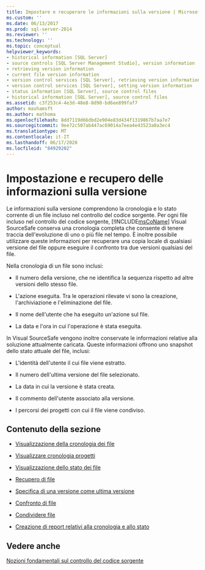 ```yaml
---
title: Impostare e recuperare le informazioni sulla versione | Microsoft Docs
ms.custom: ''
ms.date: 06/13/2017
ms.prod: sql-server-2014
ms.reviewer: ''
ms.technology: ''
ms.topic: conceptual
helpviewer_keywords:
- historical information [SQL Server]
- source controls [SQL Server Management Studio], version information
- retrieving version information
- current file version information
- version control services [SQL Server], retrieving version information
- version control services [SQL Server], setting version information
- status information [SQL Server], source control files
- historical information [SQL Server], source control files
ms.assetid: c3f253c4-4e3d-48e8-8d90-bd6ee899faf7
author: mashamsft
ms.author: mathoma
ms.openlocfilehash: 8dd7119d66dbd2e904e83d434f1319867b7aa7e7
ms.sourcegitcommit: 9ee72c507ab447ac69014a7eea4e43523a0a3ec4
ms.translationtype: MT
ms.contentlocale: it-IT
ms.lasthandoff: 06/17/2020
ms.locfileid: "84929202"
---
```

# <a name="set-and-retrieve-version-information"></a>Impostazione e recupero delle informazioni sulla versione
  Le informazioni sulla versione comprendono la cronologia e lo stato corrente di un file incluso nel controllo del codice sorgente. Per ogni file incluso nel controllo del codice sorgente, [!INCLUDE[msCoName](../includes/msconame-md.md)] Visual SourceSafe conserva una cronologia completa che consente di tenere traccia dell'evoluzione di uno o più file nel tempo. È inoltre possibile utilizzare queste informazioni per recuperare una copia locale di qualsiasi versione del file oppure eseguire il confronto tra due versioni qualsiasi del file.  
  
 Nella cronologia di un file sono inclusi:  
  
-   Il numero della versione, che ne identifica la sequenza rispetto ad altre versioni dello stesso file.  
  
-   L'azione eseguita. Tra le operazioni rilevate vi sono la creazione, l'archiviazione e l'eliminazione del file.  
  
-   Il nome dell'utente che ha eseguito un'azione sul file.  
  
-   La data e l'ora in cui l'operazione è stata eseguita.  
  
 In Visual SourceSafe vengono inoltre conservate le informazioni relative alla soluzione attualmente caricata. Queste informazioni offrono uno snapshot dello stato attuale del file, inclusi:  
  
-   L'identità dell'utente il cui file viene estratto.  
  
-   Il numero dell'ultima versione del file selezionato.  
  
-   La data in cui la versione è stata creata.  
  
-   Il commento dell'utente associato alla versione.  
  
-   I percorsi dei progetti con cui il file viene condiviso.  
  
## <a name="in-this-section"></a>Contenuto della sezione  
  
-   [Visualizzazione della cronologia dei file](../../2014/database-engine/view-file-history.md)  
  
-   [Visualizzare cronologia progetti](../../2014/database-engine/view-project-history.md)  
  
-   [Visualizzazione dello stato dei file](../../2014/database-engine/view-file-status.md)  
  
-   [Recupero di file](../../2014/database-engine/retrieve-files.md)  
  
-   [Specifica di una versione come ultima versione](../../2014/database-engine/specify-a-version-as-the-latest-version.md)  
  
-   [Confronto di file](../../2014/database-engine/compare-files.md)  
  
-   [Condividere file](../../2014/database-engine/share-files.md)  
  
-   [Creazione di report relativi alla cronologia e allo stato](../../2014/database-engine/create-history-and-status-reports.md)  
  
## <a name="see-also"></a>Vedere anche  
 [Nozioni fondamentali sul controllo del codice sorgente](../../2014/database-engine/source-control-basics.md)  
  
  
